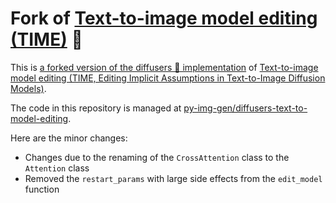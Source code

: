 # Fork of [Text-to-image model editing (TIME)](https://huggingface.co/docs/diffusers/main/en/api/pipelines/model_editing) 🤗

This is [a forked version of the diffusers 🤗 implementation](https://huggingface.co/docs/diffusers/main/en/api/pipelines/model_editing) of [Text-to-image model editing (TIME, Editing Implicit Assumptions in Text-to-Image Diffusion Models)](https://arxiv.org/abs/2303.08084).

The code in this repository is managed at [py-img-gen/diffusers-text-to-model-editing](https://github.com/py-img-gen/diffusers-text-to-model-editing).

Here are the minor changes:
- Changes due to the renaming of the `CrossAttention` class to the `Attention` class
- Removed the `restart_params` with large side effects from the `edit_model` function

